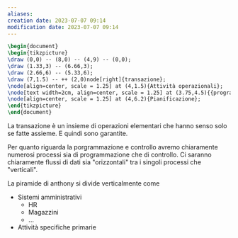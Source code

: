 ```yaml
---
aliases: 
creation date: 2023-07-07 09:14
modification date: 2023-07-07 09:14
---
```


```tikz
\begin{document}
\begin{tikzpicture}
\draw (0,0) -- (8,0) -- (4,9) -- (0,0);
\draw (1.33,3) -- (6.66,3);
\draw (2.66,6) -- (5.33,6);
\draw (7,1.5) -- ++ (2,0)node[right]{transazione};
\node[align=center, scale = 1.25] at (4,1.5){Attività operazionali};
\node[text width=2cm, align=center, scale = 1.25] at (3.75,4.5){{programmazione e controllo}};
\node[align=center, scale = 1.25] at (4,6.2){Pianificazione};
\end{tikzpicture}
\end{document}
```

La transazione è un insieme di operazioni elementari che hanno senso solo se fatte assieme. E quindi sono garantite.

Per quanto riguarda la porgrammazione e controllo avremo chiaramente numerosi processi sia di programmazione che di controllo. Ci saranno chiaramente flussi di dati sia "orizzontali" tra i singoli processi che "verticali". 

La piramide di anthony si divide verticalmente come
- Sistemi amministrativi
	- HR
	- Magazzini
	- ...
- Attività specifiche primarie